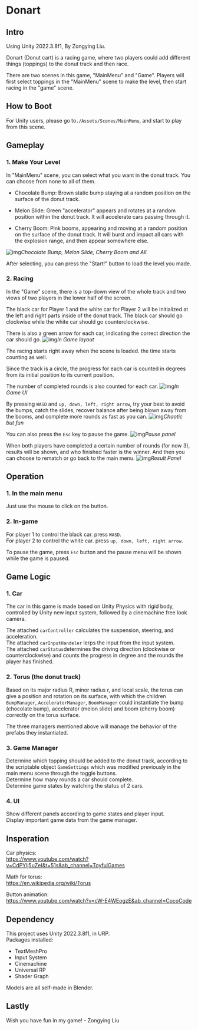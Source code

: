 # Donart  

## Intro
Using Unity 2022.3.8f1, By Zongying Liu.  

Donart (Donut cart) is a racing game, where two players could add different things (toppings) to the donut track and then race.  

There are two scenes in this game, "MainMenu" and "Game". Players will first select toppings in the "MainMenu" scene to make the level, then start racing in the "game" scene.

## How to Boot  

For Unity users, please go to```./Assets/Scenes/MainMenu```, and start to play from this scene.

## Gameplay  

### 1. Make Your Level  

In "MainMenu" scene, you can select what you want in the donut track. You can choose from none to all of them.  

* Chocolate Bump: Brown static bump staying at a random position on the surface of the donut track.   

* Melon Slide: Green "accelerator" appears and rotates at a random position within the donut track. It will accelerate cars passing through it.  

* Cherry Boom: Pink booms, appearing and moving at a random position on the surface of the donut track. It will burst and impact all cars with the explosion range, and then appear somewhere else.  

![img](Misc/LevelMaking.png "Chocolate Bump, Melon Slide, Cherry Boom and All.")*Chocolate Bump, Melon Slide, Cherry Boom and All.*  

After selecting, you can press the "Start!" button to load the level you made.

### 2. Racing  

In the "Game" scene, there is a top-down view of the whole track and two views of two players in the lower half of the screen.  

The black car for Player 1 and the white car for Player 2 will be initialized at the left and right parts inside of the donut track. 
The black car should go clockwise while the white car should go counterclockwise. 

There is also a green arrow for each car, indicating the correct direction the car should go.
![img](Misc/InGame.png "In Game Layout")*In Game layout*


The racing starts right away when the scene is loaded. the time starts counting as well.

Since the track is a circle, the progress for each car is counted in degrees from its initial position to its current position.   

The number of completed rounds is also counted for each car. 
![img](Misc/UI.png "In Game UI")*In Game UI*

By pressing ```WASD``` and ```up, down, left, right arrow```, try your best to avoid the bumps, catch the slides, recover balance after being blown away from the booms, and complete more rounds as fast as you can.
![img](Misc/InGameWithAll.png "Chaotic but fun")*Chaotic but fun*

You can also press the ```Esc``` key to pause the game.
![img](Misc/Pause.png "Pause panel")*Pause panel*

When both players have completed a certain number of rounds (for now 3), results will be shown, and who finished faster is the winner. And then you can choose to rematch or go back to the main menu.
![img](Misc/Result.png "Result Panel")*Result Panel*

## Operation
### 1. In the main menu
Just use the mouse to click on the button.

### 2. In-game
For player 1 to control the black car. press ```WASD```.  
For player 2 to control the white car. press ```up, down, left, right arrow```.

To pause the game, press ```Esc``` button and the pause menu will be shown while the game is paused.

## Game Logic

### 1. Car
The car in this game is made based on Unity Physics with rigid body, controlled by Unity new input system, followed by a cinemachine free look camera.  

The attached ```carController``` calculates the suspension, steering, and acceleration.  
The attached ```carInputHandeler``` lerps the input from the input system.  
The attached ```carStatus```determines the driving direction (clockwise or counterclockwise) and counts the progress in degree and the rounds the player has finished.


### 2. Torus (the donut track)
Based on its major radius R, minor radius r, and local scale, the torus can give a position and rotation on its surface, with which the children ```BumpManager```, ```AcceleratorManager```, ```BoomManager``` could instantiate the bump (chocolate bump), accelerator (melon slide) and boom (cherry boom) correctly on the torus surface. 

The three managers mentioned above will manage the behavior of the prefabs they instantiated.

### 3. Game Manager
Determine which topping should be added to the donut track, according to the scriptable object ```GameSettings``` which was modified previously in the main menu scene through the toggle buttons.  
Determine how many rounds a car should complete.  
Determine game states by watching the status of 2 cars.

### 4. UI
Show different panels according to game states and player input.  
Display important game data from the game manager.


## Insperation

Car physics:   
https://www.youtube.com/watch?v=CdPYlj5uZeI&t=51s&ab_channel=ToyfulGames  

Math for torus:  
https://en.wikipedia.org/wiki/Torus

Button animation:  
https://www.youtube.com/watch?v=cW-E4WEogzE&ab_channel=CocoCode


## Dependency
This project uses Unity 2022.3.8f1, in URP.  
Packages installed:   
* TextMeshPro
* Input System
* Cinemachine
* Universal RP
* Shader Graph

Models are all self-made in Blender.

## Lastly
Wish you have fun in my game! - Zongying Liu